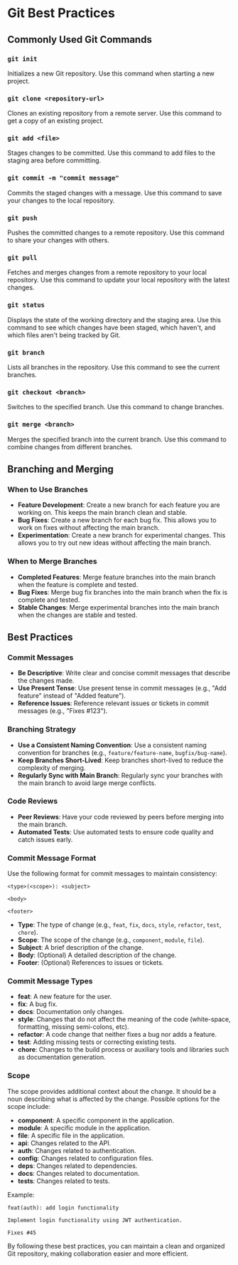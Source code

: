 # Git Best Practices

## Commonly Used Git Commands

### `git init`
Initializes a new Git repository. Use this command when starting a new project.

### `git clone <repository-url>`
Clones an existing repository from a remote server. Use this command to get a copy of an existing project.

### `git add <file>`
Stages changes to be committed. Use this command to add files to the staging area before committing.

### `git commit -m "commit message"`
Commits the staged changes with a message. Use this command to save your changes to the local repository.

### `git push`
Pushes the committed changes to a remote repository. Use this command to share your changes with others.

### `git pull`
Fetches and merges changes from a remote repository to your local repository. Use this command to update your local repository with the latest changes.

### `git status`
Displays the state of the working directory and the staging area. Use this command to see which changes have been staged, which haven't, and which files aren't being tracked by Git.

### `git branch`
Lists all branches in the repository. Use this command to see the current branches.

### `git checkout <branch>`
Switches to the specified branch. Use this command to change branches.

### `git merge <branch>`
Merges the specified branch into the current branch. Use this command to combine changes from different branches.

## Branching and Merging

### When to Use Branches
- **Feature Development**: Create a new branch for each feature you are working on. This keeps the main branch clean and stable.
- **Bug Fixes**: Create a new branch for each bug fix. This allows you to work on fixes without affecting the main branch.
- **Experimentation**: Create a new branch for experimental changes. This allows you to try out new ideas without affecting the main branch.

### When to Merge Branches
- **Completed Features**: Merge feature branches into the main branch when the feature is complete and tested.
- **Bug Fixes**: Merge bug fix branches into the main branch when the fix is complete and tested.
- **Stable Changes**: Merge experimental branches into the main branch when the changes are stable and tested.

## Best Practices

### Commit Messages
- **Be Descriptive**: Write clear and concise commit messages that describe the changes made.
- **Use Present Tense**: Use present tense in commit messages (e.g., "Add feature" instead of "Added feature").
- **Reference Issues**: Reference relevant issues or tickets in commit messages (e.g., "Fixes #123").

### Branching Strategy
- **Use a Consistent Naming Convention**: Use a consistent naming convention for branches (e.g., `feature/feature-name`, `bugfix/bug-name`).
- **Keep Branches Short-Lived**: Keep branches short-lived to reduce the complexity of merging.
- **Regularly Sync with Main Branch**: Regularly sync your branches with the main branch to avoid large merge conflicts.

### Code Reviews
- **Peer Reviews**: Have your code reviewed by peers before merging into the main branch.
- **Automated Tests**: Use automated tests to ensure code quality and catch issues early.

### Commit Message Format
Use the following format for commit messages to maintain consistency:

```
<type>(<scope>): <subject>

<body>

<footer>
```

- **Type**: The type of change (e.g., `feat`, `fix`, `docs`, `style`, `refactor`, `test`, `chore`).
- **Scope**: The scope of the change (e.g., `component`, `module`, `file`).
- **Subject**: A brief description of the change.
- **Body**: (Optional) A detailed description of the change.
- **Footer**: (Optional) References to issues or tickets.

### Commit Message Types
- **feat**: A new feature for the user.
- **fix**: A bug fix.
- **docs**: Documentation only changes.
- **style**: Changes that do not affect the meaning of the code (white-space, formatting, missing semi-colons, etc).
- **refactor**: A code change that neither fixes a bug nor adds a feature.
- **test**: Adding missing tests or correcting existing tests.
- **chore**: Changes to the build process or auxiliary tools and libraries such as documentation generation.

### Scope
The scope provides additional context about the change. It should be a noun describing what is affected by the change. Possible options for the scope include:
- **component**: A specific component in the application.
- **module**: A specific module in the application.
- **file**: A specific file in the application.
- **api**: Changes related to the API.
- **auth**: Changes related to authentication.
- **config**: Changes related to configuration files.
- **deps**: Changes related to dependencies.
- **docs**: Changes related to documentation.
- **tests**: Changes related to tests.

Example:

```
feat(auth): add login functionality

Implement login functionality using JWT authentication.

Fixes #45
```

By following these best practices, you can maintain a clean and organized Git repository, making collaboration easier and more efficient.
